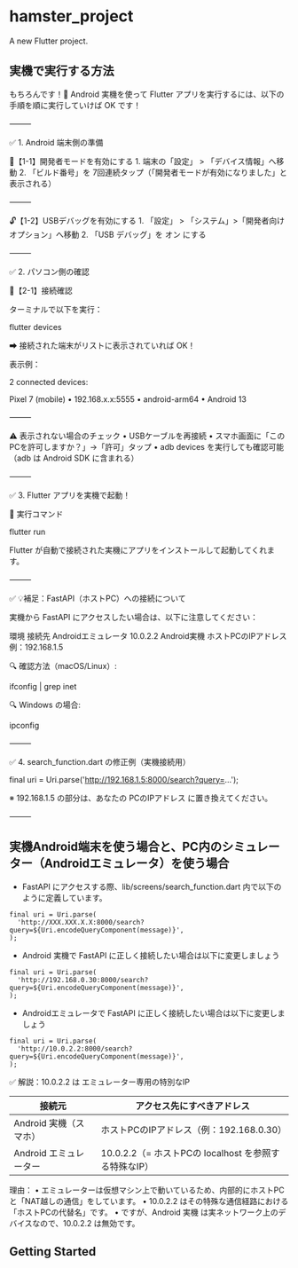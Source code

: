 # hamster_project

A new Flutter project.

## 実機で実行する方法

もちろんです！🎉
Android 実機を使って Flutter アプリを実行するには、以下の手順を順に実行していけば OK です！

⸻

✅ 1. Android 端末側の準備

📱【1-1】開発者モードを有効にする
	1.	端末の「設定」 > 「デバイス情報」へ移動
	2.	「ビルド番号」を 7回連続タップ（「開発者モードが有効になりました」と表示される）

⸻

🔓【1-2】USBデバッグを有効にする
	1.	「設定」 > 「システム」>「開発者向けオプション」へ移動
	2.	「USB デバッグ」を オン にする

⸻

✅ 2. パソコン側の確認

🧪【2-1】接続確認

ターミナルで以下を実行：

flutter devices

➡ 接続された端末がリストに表示されていれば OK！

表示例：

2 connected devices:

Pixel 7 (mobile) • 192.168.x.x:5555 • android-arm64 • Android 13


⸻

⚠️ 表示されない場合のチェック
	•	USBケーブルを再接続
	•	スマホ画面に「このPCを許可しますか？」→「許可」タップ
	•	adb devices を実行しても確認可能（adb は Android SDK に含まれる）

⸻

✅ 3. Flutter アプリを実機で起動！

🚀 実行コマンド

flutter run

Flutter が自動で接続された実機にアプリをインストールして起動してくれます。

⸻

✅ 💡補足：FastAPI（ホストPC）への接続について

実機から FastAPI にアクセスしたい場合は、以下に注意してください：

環境	接続先
Androidエミュレータ	10.0.2.2
Android実機	ホストPCのIPアドレス 例：192.168.1.5

🔍 確認方法（macOS/Linux）:

ifconfig | grep inet

🔍 Windows の場合:

ipconfig


⸻

✅ 4. search_function.dart の修正例（実機接続用）

final uri = Uri.parse('http://192.168.1.5:8000/search?query=...');

※ 192.168.1.5 の部分は、あなたの PCのIPアドレス に置き換えてください。

⸻




## 実機Android端末を使う場合と、PC内のシミュレーター（Androidエミュレータ）を使う場合
-  FastAPI にアクセスする際、lib/screens/search_function.dart 内で以下のように定義しています。

```
final uri = Uri.parse(
  'http://XXX.XXX.X.X:8000/search?query=${Uri.encodeQueryComponent(message)}',
);
```
-  Android 実機で FastAPI に正しく接続したい場合は以下に変更しましょう

```
final uri = Uri.parse(
  'http://192.168.0.30:8000/search?query=${Uri.encodeQueryComponent(message)}',
);
```

-  Androidエミュレータで FastAPI に正しく接続したい場合は以下に変更しましょう

```
final uri = Uri.parse(
  'http://10.0.2.2:8000/search?query=${Uri.encodeQueryComponent(message)}',
);
```

✅ 解説：10.0.2.2 は エミュレーター専用の特別なIP

| 接続元 | アクセス先にすべきアドレス |
|---------|---------|
| Android 実機（スマホ）   | ホストPCのIPアドレス（例：192.168.0.30）   |
| Android エミュレーター   | 10.0.2.2（= ホストPCの localhost を参照する特殊なIP）   |

理由：
	•	エミュレーターは仮想マシン上で動いているため、内部的にホストPCと「NAT越しの通信」をしています。
	•	10.0.2.2 はその特殊な通信経路における「ホストPCの代替名」です。
	•	ですが、Android 実機 は実ネットワーク上のデバイスなので、10.0.2.2 は無効です。

## Getting Started






